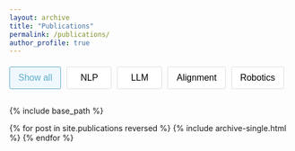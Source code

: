 ```yaml
---
layout: archive
title: "Publications"
permalink: /publications/
author_profile: true
---
```


<div class="filter-buttons">
  <button class="filter-btn active" data-filter="all">Show all</button>
  <button class="filter-btn" data-filter="nlp">NLP</button>
  <button class="filter-btn" data-filter="llm">LLM</button>
  <button class="filter-btn" data-filter="alignment">Alignment</button>
  <button class="filter-btn" data-filter="robotics">Robotics</button>
</div>

<style>
  /* Your CSS styles for the buttons here */
  .filter-buttons {
    display: flex;
    flex-wrap: wrap;
    gap: 10px;
    margin: 20px 0 30px 0;
  }

  .filter-btn {
    padding: 10px 15px;
    background-color: white;
    border: 1px solid #ddd;
    border-radius: 3px;
    cursor: pointer;
    font-size: 16px;
    transition: all 0.3s ease;
    min-width: 80px;
    text-align: center;
  }

  .filter-btn:hover {
    background-color: #f5f5f5;
  }

  .filter-btn.active {
    background-color: #f0f8ff;
    color: #5aabca; 
    border-color: #5aabca;
  }

  /* Make "Show all" button initially active */
  .filter-btn[data-filter="all"] {
    background-color: #f0f8ff;
    color: #5aabca;
    border-color: #5aabca;
  }
</style>

<script>
  document.addEventListener('DOMContentLoaded', function() {
    const filterButtons = document.querySelectorAll('.filter-btn');
    
    // Add event listeners to filter buttons
    filterButtons.forEach(button => {
      button.addEventListener('click', function() {
        // Remove active class from all buttons
        filterButtons.forEach(btn => btn.classList.remove('active'));
        
        // Add active class to clicked button
        this.classList.add('active');
        
        // Get the filter value from the clicked button
        const filter = this.getAttribute('data-filter');
        
        // For now, we're just changing button appearance
        // We'll add the actual filtering functionality next
      });
    });
  });
</script>

{% include base_path %}

{% for post in site.publications reversed %}
  {% include archive-single.html %}
{% endfor %}